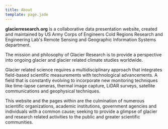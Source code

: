```yaml
---
title: About
template: page.jade
---
```


**glacierresearch.org** is a collaborative data presentation website, created and maintained by US Army Corps of Engineers Cold Regions Research and Engineering Lab's Remote Sensing and Geographic Information Systems department.

The mission and philosophy of Glacier Research is to provide a perspective into ongoing glacier and glacier related climate studies worldwide. 

Glacier related science requires a multidisciplinary approach that integrates field-based scientific measurements with technological advancements. A field that is constantly evolving to incorporate new monitoring techniques like time-lapse cameras, thermal image capture, LiDAR surveys, satellite communications and geophysical techniques. 

This website and the pages within are the culmination of numerous scientific organizations, academic institutions, government agencies and individuals with a common cause; seeking to provide a glimpse of glacier and research related activities to the public and greater scientific communities.
